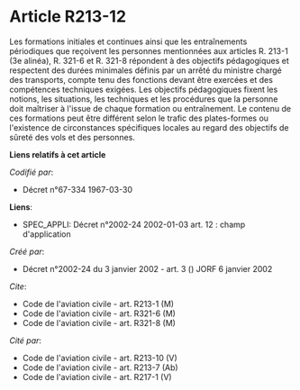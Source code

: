 # Article R213-12

Les formations initiales et continues ainsi que les entraînements périodiques que reçoivent les personnes mentionnées aux
articles R. 213-1 (3e alinéa), R. 321-6 et R. 321-8 répondent à des objectifs pédagogiques et respectent des durées minimales
définis par un arrêté du ministre chargé des transports, compte tenu des fonctions devant être exercées et des compétences
techniques exigées. Les objectifs pédagogiques fixent les notions, les situations, les techniques et les procédures que la
personne doit maîtriser à l'issue de chaque formation ou entraînement. Le contenu de ces formations peut être différent selon
le trafic des plates-formes ou l'existence de circonstances spécifiques locales au regard des objectifs de sûreté des vols et
des personnes.

**Liens relatifs à cet article**

_Codifié par_:

  - Décret n°67-334 1967-03-30

**Liens**:

  - SPEC_APPLI: Décret n°2002-24 2002-01-03 art. 12 : champ d'application

_Créé par_:

  - Décret n°2002-24 du 3 janvier 2002 - art. 3 () JORF 6 janvier 2002

_Cite_:

  - Code de l'aviation civile - art. R213-1 (M)
  - Code de l'aviation civile - art. R321-6 (M)
  - Code de l'aviation civile - art. R321-8 (M)

_Cité par_:

  - Code de l'aviation civile - art. R213-10 (V)
  - Code de l'aviation civile - art. R213-7 (Ab)
  - Code de l'aviation civile - art. R217-1 (V)
